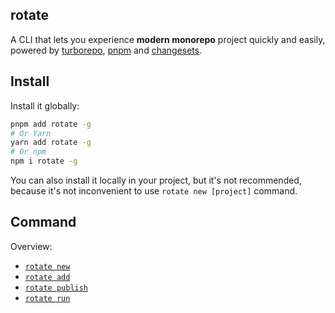 ## rotate

A CLI that lets you experience **modern monorepo** project quickly and easily, powered by [turborepo](https://github.com/vercel/turborepo), [pnpm](https://github.com/pnpm/pnpm) and [changesets](https://github.com/changesets/changesets).

## Install

Install it globally:

```bash
pnpm add rotate -g
# Or Yarn
yarn add rotate -g
# Or npm
npm i rotate -g
```

You can also install it locally in your project, but it's not recommended, because it's not inconvenient to use `rotate new [project]` command.

## Command

Overview:

- [`rotate new`]()
- [`rotate add`]()
- [`rotate publish`]()
- [`rotate run`]()
